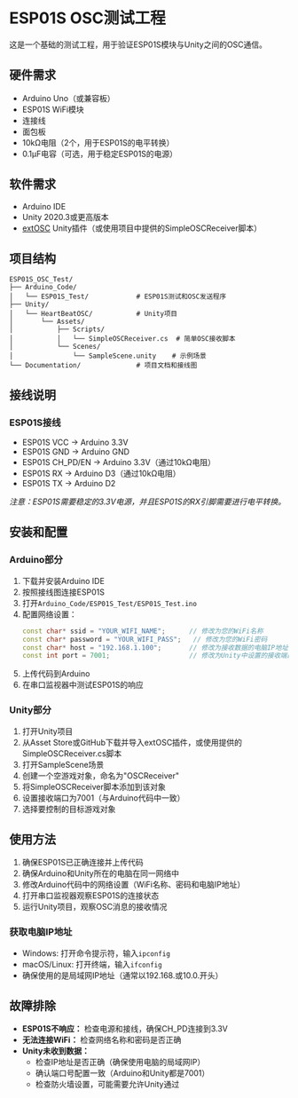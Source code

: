# ESP01S OSC测试工程

这是一个基础的测试工程，用于验证ESP01S模块与Unity之间的OSC通信。

## 硬件需求

- Arduino Uno（或兼容板）
- ESP01S WiFi模块
- 连接线
- 面包板
- 10kΩ电阻（2个，用于ESP01S的电平转换）
- 0.1μF电容（可选，用于稳定ESP01S的电源）

## 软件需求

- Arduino IDE
- Unity 2020.3或更高版本
- [extOSC](https://github.com/Iam1337/extOSC) Unity插件（或使用项目中提供的SimpleOSCReceiver脚本）

## 项目结构

```
ESP01S_OSC_Test/
├── Arduino_Code/
│   └── ESP01S_Test/            # ESP01S测试和OSC发送程序
├── Unity/
│   └── HeartBeatOSC/           # Unity项目
│       └── Assets/
│           ├── Scripts/
│           │   └── SimpleOSCReceiver.cs  # 简单OSC接收脚本
│           └── Scenes/
│               └── SampleScene.unity    # 示例场景
└── Documentation/              # 项目文档和接线图
```

## 接线说明

### ESP01S接线

- ESP01S VCC -> Arduino 3.3V
- ESP01S GND -> Arduino GND
- ESP01S CH_PD/EN -> Arduino 3.3V（通过10kΩ电阻）
- ESP01S RX -> Arduino D3（通过10kΩ电阻）
- ESP01S TX -> Arduino D2

*注意：ESP01S需要稳定的3.3V电源，并且ESP01S的RX引脚需要进行电平转换。*

## 安装和配置

### Arduino部分

1. 下载并安装Arduino IDE
2. 按照接线图连接ESP01S
3. 打开`Arduino_Code/ESP01S_Test/ESP01S_Test.ino`
4. 配置网络设置：
   ```cpp
   const char* ssid = "YOUR_WIFI_NAME";      // 修改为您的WiFi名称
   const char* password = "YOUR_WIFI_PASS";   // 修改为您的WiFi密码
   const char* host = "192.168.1.100";       // 修改为接收数据的电脑IP地址
   const int port = 7001;                    // 修改为Unity中设置的接收端口
   ```
5. 上传代码到Arduino
6. 在串口监视器中测试ESP01S的响应

### Unity部分

1. 打开Unity项目
2. 从Asset Store或GitHub下载并导入extOSC插件，或使用提供的SimpleOSCReceiver.cs脚本
3. 打开SampleScene场景
4. 创建一个空游戏对象，命名为"OSCReceiver"
5. 将SimpleOSCReceiver脚本添加到该对象
6. 设置接收端口为7001（与Arduino代码中一致）
7. 选择要控制的目标游戏对象

## 使用方法

1. 确保ESP01S已正确连接并上传代码
2. 确保Arduino和Unity所在的电脑在同一网络中
3. 修改Arduino代码中的网络设置（WiFi名称、密码和电脑IP地址）
4. 打开串口监视器观察ESP01S的连接状态
5. 运行Unity项目，观察OSC消息的接收情况

### 获取电脑IP地址
- Windows: 打开命令提示符，输入`ipconfig`
- macOS/Linux: 打开终端，输入`ifconfig`
- 确保使用的是局域网IP地址（通常以192.168.或10.0.开头）

## 故障排除

- **ESP01S不响应：** 检查电源和接线，确保CH_PD连接到3.3V
- **无法连接WiFi：** 检查网络名称和密码是否正确
- **Unity未收到数据：** 
  - 检查IP地址是否正确（确保使用电脑的局域网IP）
  - 确认端口号配置一致（Arduino和Unity都是7001）
  - 检查防火墙设置，可能需要允许Unity通过 